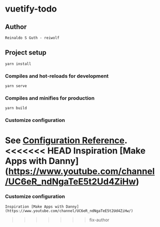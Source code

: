 # vuetify-todo

## Author
```
Reinaldo S Guth - reiwolf
```

## Project setup
```
yarn install
```

### Compiles and hot-reloads for development
```
yarn serve
```

### Compiles and minifies for production
```
yarn build
```

### Customize configuration
See [Configuration Reference](https://cli.vuejs.org/config/).
<<<<<<< HEAD
Inspiration [Make Apps with Danny] (https://www.youtube.com/channel/UC6eR_ndNgaTeE5t2Ud4ZiHw)
=======

### Customize configuration
```
Inspiration [Make Apps with Danny](https://www.youtube.com/channel/UC6eR_ndNgaTeE5t2Ud4ZiHw/)
```
>>>>>>> fix-author
